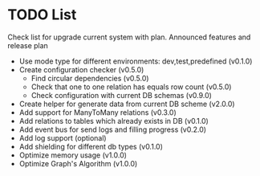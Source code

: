 # TODO List

Check list for upgrade current system with plan. Announced features and release plan

* Use mode type for different environments: dev,test,predefined (v0.1.0)
* Create configuration checker (v0.5.0)
    * Find circular dependencies (v0.5.0)
    * Check that one to one relation has equals row count (v0.5.0)
    * Check configuration with current DB schemas (v0.9.0)
* Create helper for generate data from current DB scheme (v2.0.0)
* Add support for ManyToMany relations (v0.3.0)
* Add relations to tables which already exists in DB (v0.1.0)
* Add event bus for send logs and filling progress (v0.2.0)
* Add log support (optional)
* Add shielding for different db types (v0.1.0)
* Optimize memory usage (v1.0.0)
* Optimize Graph's Algorithm (v1.0.0)
